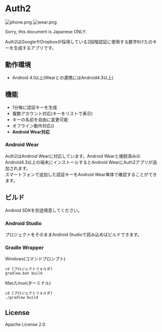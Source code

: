 Auth2
====

![phone.png](https://bitbucket.org/repo/a9q964/images/3109687799-phone.png)
![wear.png](https://bitbucket.org/repo/a9q964/images/453386965-wear.png)

Sorry, this document is Japanese ONLY.

Auth2はGoogleやDropboxが採用している2段階認証に使用する数字6けたのキーを生成するアプリです。  

## 動作環境
* Android 4.1以上(Wearとの連携にはAndroid4.3以上)

## 機能

* 1分毎に認証キーを生成
* 複数アカウント対応(キーをリストで表示)
* キーの名前を自由に変更可能
* オフライン動作対応()
* __Android Wear対応__

### Android Wear
Auth2はAndroid Wearに対応しています。Android Wearと接続済みのAndroid4.3以上の端末にインストールするとAndroid WearにAuth2アプリが追加されます。  
スマートフォンで追加した認証キーをAndroid Wear単体で確認することができます。

## ビルド
Android SDKを別途用意してください。

### Android Studio
プロジェクトをそのままAndroid Studioで読み込めばビルドできます。

### Gradle Wrapper
Windows(コマンドプロンプト)

```
cd [プロジェクトフォルダ]  
gradlew.bat build
```

Mac/Linux(ターミナル)

```
cd [プロジェクトフォルダ]
./gradlew build
```

## License
Apache License 2.0